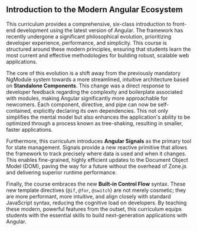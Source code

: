 ## **Introduction to the Modern Angular Ecosystem**

This curriculum provides a comprehensive, six-class introduction to front-end development using the latest version of Angular. The framework has recently undergone a significant philosophical evolution, prioritizing developer experience, performance, and simplicity. This course is structured around these modern principles, ensuring that students learn the most current and effective methodologies for building robust, scalable web applications.

The core of this evolution is a shift away from the previously mandatory NgModule system towards a more streamlined, intuitive architecture based on **Standalone Components**. This change was a direct response to developer feedback regarding the complexity and boilerplate associated with modules, making Angular significantly more approachable for newcomers. Each component, directive, and pipe can now be self-contained, explicitly declaring its own dependencies. This not only simplifies the mental model but also enhances the application's ability to be optimized through a process known as tree-shaking, resulting in smaller, faster applications.

Furthermore, this curriculum introduces **Angular Signals** as the primary tool for state management. Signals provide a new reactive primitive that allows the framework to track precisely where data is used and when it changes. This enables fine-grained, highly efficient updates to the Document Object Model (DOM), paving the way for a future without the overhead of Zone.js and delivering superior runtime performance.

Finally, the course embraces the new **Built-in Control Flow** syntax. These new template directives (`@if`, `@for`, `@switch`) are not merely cosmetic; they are more performant, more intuitive, and align closely with standard JavaScript syntax, reducing the cognitive load on developers. By teaching these modern, powerful features from the outset, this curriculum equips students with the essential skills to build next-generation applications with Angular.
